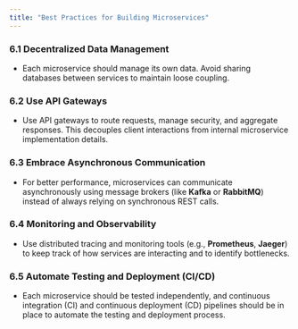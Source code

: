 ```yaml
---
title: "Best Practices for Building Microservices"
---
```



### 6.1 **Decentralized Data Management**
- Each microservice should manage its own data. Avoid sharing databases between services to maintain loose coupling.

### 6.2 **Use API Gateways**
- Use API gateways to route requests, manage security, and aggregate responses. This decouples client interactions from internal microservice implementation details.

### 6.3 **Embrace Asynchronous Communication**
- For better performance, microservices can communicate asynchronously using message brokers (like **Kafka** or **RabbitMQ**) instead of always relying on synchronous REST calls.

### 6.4 **Monitoring and Observability**
- Use distributed tracing and monitoring tools (e.g., **Prometheus**, **Jaeger**) to keep track of how services are interacting and to identify bottlenecks.

### 6.5 **Automate Testing and Deployment (CI/CD)**
- Each microservice should be tested independently, and continuous integration (CI) and continuous deployment (CD) pipelines should be in place to automate the testing and deployment process.
